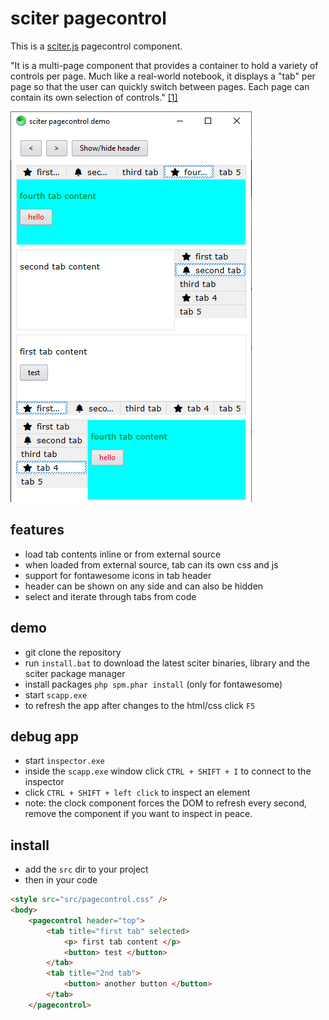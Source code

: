 # sciter pagecontrol

This is a [sciter.js](https://sciter.com/) pagecontrol component.

"It is a multi-page component that provides a container to hold a variety of controls per page. Much like a real-world notebook, it displays a "tab" per page so that the user can quickly switch between pages. Each page can contain its own selection of controls." [[1]](https://wiki.freepascal.org/TPageControl)

![sciter pagecontrol](screenshot.png)

## features

- load tab contents inline or from external source
- when loaded from external source, tab can its own css and js
- support for fontawesome icons in tab header
- header can be shown on any side and can also be hidden
- select and iterate through tabs from code

## demo

- git clone the repository
- run `install.bat` to download the latest sciter binaries, library and the sciter package manager
- install packages `php spm.phar install` (only for fontawesome)
- start `scapp.exe`
- to refresh the app after changes to the html/css click `F5`

## debug app

- start `inspector.exe`
- inside the `scapp.exe` window click `CTRL + SHIFT + I` to connect to the inspector
- click `CTRL + SHIFT + left click` to inspect an element
- note: the clock component forces the DOM to refresh every second, remove the component if you want to inspect in peace.

## install

- add the `src` dir to your project
- then in your code
```html
<style src="src/pagecontrol.css" />
<body>
    <pagecontrol header="top">
        <tab title="first tab" selected>
            <p> first tab content </p>
            <button> test </button>
        </tab>
        <tab title="2nd tab">
            <button> another button </button>
        </tab>
    </pagecontrol>
```
